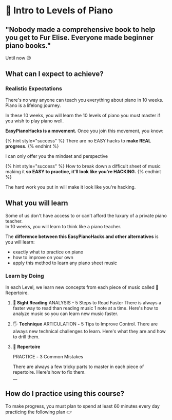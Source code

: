 # 🎹 Intro to Levels of Piano

## "**Nobody made a comprehensive book to help you get to Fur Elise. Everyone made beginner piano books."**

Until now 😉

## **What can I expect to achieve?** 

### **Realistic Expectations**

There's no way anyone can teach you everything about piano in 10 weeks. Piano is a lifelong journey.   
  
In these 10 weeks, you will learn the 10 levels of piano you must master if you wish to play piano well.   
  
**EasyPianoHacks is a movement.** Once you join this movement, you know:

{% hint style="success" %}
There are no EASY hacks to **make REAL progress.**
{% endhint %}

I can only offer you the mindset and perspective 

{% hint style="success" %}
How to break down a difficult sheet of music making it **so EASY to practice, it'll look like you're HACKING.**
{% endhint %}

  
The hard work you put in will make it look like you're hacking.  
  


## **What you will learn**

Some of us don't have access to or can't afford the luxury of a private piano teacher.   
In 10 weeks, you will learn to think like a piano teacher. 

The **difference between this EasyPianoHacks and other alternatives** is you will learn:

* exactly what to practice on piano
* how to improve on your own
* apply this method to learn any piano sheet music 

### **Learn by Doing**

In each Level, we learn new concepts from each piece of music called 🎹 Repertoire.

1. **🎼 Sight Reading** ANALYSIS - 5 Steps to Read Faster  There is always a faster way to read than reading music 1 note at a time. Here's how to analyze music so you can learn new music faster. 
2. 🖐 **Technique** ARTICULATION **-** 5 Tips to Improve Control.   There are always new technical challenges to learn. Here's what they are and how to drill them. 
3. 🎹 **Repertoire** 

   PRACTICE **-** 3 Common Mistakes  
  
   There are always a few tricky parts to master in each piece of repertoire. Here's how to fix them.  
   __

## **How do I practice using this course?**

**T**o make progress, you must plan to spend at least 60 minutes every day practicing the following plan 👉

